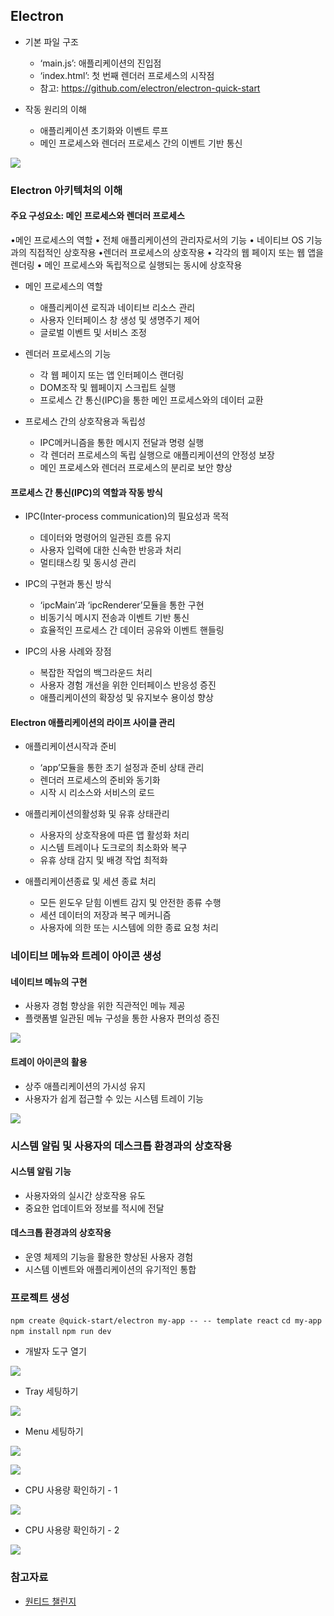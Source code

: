 ## Electron

- 기본 파일 구조

  - ‘main.js’: 애플리케이션의 진입점
  - ‘index.html’: 첫 번째 렌더러 프로세스의 시작점
  - 참고: https://github.com/electron/electron-quick-start

- 작동 원리의 이해

  - 애플리케이션 초기화와 이벤트 루프
  - 메인 프로세스와 렌더러 프로세스 간의 이벤트 기반 통신

![](./img/basic.png)

### Electron 아키텍처의 이해

#### 주요 구성요소: 메인 프로세스와 렌더러 프로세스

•메인 프로세스의 역할
• 전체 애플리케이션의 관리자로서의 기능
• 네이티브 OS 기능과의 직접적인 상호작용
•렌더러 프로세스의 상호작용
• 각각의 웹 페이지 또는 웹 앱을 렌더링
• 메인 프로세스와 독립적으로 실행되는 동시에 상호작용

- 메인 프로세스의 역할

  - 애플리케이션 로직과 네이티브 리소스 관리
  - 사용자 인터페이스 창 생성 및 생명주기 제어
  - 글로벌 이벤트 및 서비스 조정

- 렌더러 프로세스의 기능

  - 각 웹 페이지 또는 앱 인터페이스 랜더링
  - DOM조작 및 웹페이지 스크립트 실행
  - 프로세스 간 통신(IPC)을 통한 메인 프로세스와의 데이터 교환

- 프로세스 간의 상호작용과 독립성

  - IPC메커니즘을 통한 메시지 전달과 명령 실행
  - 각 렌더러 프로세스의 독립 실행으로 애플리케이션의 안정성 보장
  - 메인 프로세스와 렌더러 프로세스의 분리로 보안 향상

#### 프로세스 간 통신(IPC)의 역할과 작동 방식

- IPC(Inter-process communication)의 필요성과 목적

  - 데이터와 명령어의 일관된 흐름 유지
  - 사용자 입력에 대한 신속한 반응과 처리
  - 멀티태스킹 및 동시성 관리

- IPC의 구현과 통신 방식

  - ‘ipcMain’과 ‘ipcRenderer’모듈을 통한 구현
  - 비동기식 메시지 전송과 이벤트 기반 통신
  - 효율적인 프로세스 간 데이터 공유와 이벤트 핸들링

- IPC의 사용 사례와 장점

  - 복잡한 작업의 백그라운드 처리
  - 사용자 경험 개선을 위한 인터페이스 반응성 증진
  - 애플리케이션의 확장성 및 유지보수 용이성 향상

#### Electron 애플리케이션의 라이프 사이클 관리

- 애플리케이션시작과 준비

  - ‘app’모듈을 통한 초기 설정과 준비 상태 관리
  - 렌더러 프로세스의 준비와 동기화
  - 시작 시 리소스와 서비스의 로드

- 애플리케이션의활성화 및 유휴 상태관리

  - 사용자의 상호작용에 따른 앱 활성화 처리
  - 시스템 트레이나 도크로의 최소화와 복구
  - 유휴 상태 감지 및 배경 작업 최적화

- 애플리케이션종료 및 세션 종료 처리

  - 모든 윈도우 닫힘 이벤트 감지 및 안전한 종류 수행
  - 세션 데이터의 저장과 복구 메커니즘
  - 사용자에 의한 또는 시스템에 의한 종료 요청 처리

### 네이티브 메뉴와 트레이 아이콘 생성

#### 네이티브 메뉴의 구현

- 사용자 경험 향상을 위한 직관적인 메뉴 제공
- 플랫폼별 일관된 메뉴 구성을 통한 사용자 편의성 증진

![](./img/menu.png)

#### 트레이 아이콘의 활용

- 상주 애플리케이션의 가시성 유지
- 사용자가 쉽게 접근할 수 있는 시스템 트레이 기능

![](./img/tray.png)

### 시스템 알림 및 사용자의 데스크톱 환경과의 상호작용

#### 시스템 알림 기능

- 사용자와의 실시간 상호작용 유도
- 중요한 업데이트와 정보를 적시에 전달

#### 데스크톱 환경과의 상호작용

- 운영 체제의 기능을 활용한 향상된 사용자 경험
- 시스템 이벤트와 애플리케이션의 유기적인 통합

### 프로젝트 생성

`npm create @quick-start/electron my-app -- -- template react`
`cd my-app`
`npm install`
`npm run dev`

- 개발자 도구 열기

![](./img/Electron1.png)

- Tray 세팅하기

![](./img/Electron2.png)

- Menu 세팅하기

![](./img/Electron3.png)

![](./img/Electron4.png)

- CPU 사용량 확인하기 - 1

![](./img/Electron5.png)

- CPU 사용량 확인하기 - 2

![](./img/Electron6.png)

### 참고자료

- [원티드 챌린지]()
